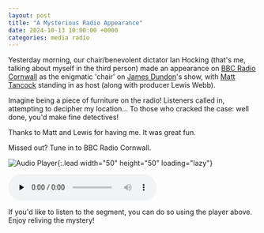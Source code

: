 ```yaml
---
layout: post
title: "A Mysterious Radio Appearance"
date: 2024-10-13 10:00:00 +0000
categories: media radio
---
```


Yesterday morning, our chair/benevolent dictator Ian Hocking (that's me, talking about myself in the third person) made an appearance on [BBC Radio Cornwall](https://www.bbc.co.uk/radiocornwall) as the enigmatic 'chair' on [James Dundon](https://uk.linkedin.com/in/dundonradio)'s show, with [Matt Tancock](https://uk.linkedin.com/in/matt-tancock-019b29187) standing in as host (along with producer Lewis Webb).

Imagine being a piece of furniture on the radio! Listeners called in, attempting to decipher my location... To those who cracked the case: well done, you'd make fine detectives!

Thanks to Matt and Lewis for having me. It was great fun.

Missed out? Tune in to BBC Radio Cornwall.


![Audio Player](/assets/images/audio-player-icon.png){:.lead width="50" height="50" loading="lazy"}

<audio controls preload="none">
  <source src="/assets/audio/bbc-radio-cornwall-mysterious-chair.mp3" type="audio/mpeg">
  Your browser does not support the audio element.
</audio>

If you'd like to listen to the segment, you can do so using the player above. Enjoy reliving the mystery!

